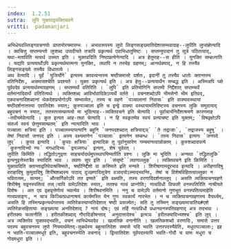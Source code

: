 ```yaml
---
index:  1.2.51
sutra:  लुपि युक्तवद्व्यक्तिचवने
vritti:  padamanjari
---
```


	अभिधेयवल्लिङ्गवचनयोः प्राप्तयोरयमारम्भः । अभावरूपस्य लुपो लिङ्गसङ्ख्यातिदेशासम्भवादाह--लुपीति लुप्संज्ञेत्यादि । क्वचित्तु सप्तम्यन्तो लुप्शब्द उपादीयते तत्रापि प्रकृत्यर्थ एवाभिधातुमिष्टः । सप्तम्युपादानं तु सूत्रे पठितत्वाद्, यथा-मताविति मत्वर्थ उच्यत इति । युक्तवदिति निष्ठाप्रत्येनेत्यादि । अत्र हेतुमाह--स हीति । युनक्ति सम्बध्नाति । यद्यपि प्रत्ययार्थोऽपि प्रकृत्यर्थमात्मना युनक्ति, तथापि न तस्येह ग्रहणम्; आनर्थक्याद्, न हि तस्यैव लिङ्गसङ्ख्ये तस्यैव विधातव्ये ।
	अथ वेत्यादि । पूर्वं `युजिर्योगे` इत्यस्य क्तवत्वन्तस्य षष्ठीसमासो दर्शतः, इदानीं तु तस्यैव धातोः क्तान्तस्य वतिनिर्देशः, असमासश्चेति प्रदश्यते । युक्तः प्रकृत्यर्थ इति । अत्र हेतुः--प्रत्ययार्थेन सम्बद्ध इति । अस्मिन्नपि पक्षे पूर्ववदेव प्रत्ययार्थस्याग्रहणम् । सप्तम्यर्थे वतिरिति । `लुपि` इति प्रतियोगिनि सप्तमी निर्द्देशात् सप्तम्यर्थे वर्तमानादिवार्थे वतिरित्यर्थः । व्यक्तिशब्द आविर्भावादिकेऽप्यर्थे वर्तते । वचनशब्दोऽपि भीमसेनो भीम इतिवद्, एकवचनादिशब्दानां थेकदेशप्रयोगोऽपि सम्भाव्येत, तस्य च ग्रहणे `पञ्चालानां निवासः` इति वाक्यावस्थायां षष्ठीदर्शनात्तस्या एवातिदेशः स्यात्; कुरुपञ्चाला इति च द्वन्द्वे वाक्या वस्थायामतिदिष्टस्य वचनस्य लुकि समुदायाद् बहुवचनं न स्यात्, ततस्तत्सम्प्रत्ययो मा भूदित्याह--व्यक्तिवचने इति चेत्यादि । पूर्वाचार्यनिर्देशाश्रयणे कारणमाह -तदीयमेवेत्यादि । कुत इत्यत आह-तथा चेत्यादि । न हि स्वकृतमेव स्वयं प्रत्याचष्ट इति युक्तम्; `विषवृक्षोऽपि संवर्ध्य स्वयं छेत्तुमसाम्प्रतम्` इति न्यायादिति भावः ।
	पञ्चालाः क्षत्रिया इति । पञ्चालस्यापत्यानि बहूनि `जनपदशब्दात् क्षत्रियाद्ञ्` `ते तद्राजाः`, `तद्राजस्य बहुषु` । तेषां निवासो जनपद इति । अस्य वक्ष्यमाणेन `पञ्चालाः` इत्यनेन सम्बन्धः । `तस्य निवास` इत्यणः `जनपदे लुप्` । कुरव इत्यादि । `कुरवः क्षत्रियाः` इत्यादिकं तु पूर्वानुसारेण गम्यमानत्वान्नोक्तम् । कुरुशब्दादपत्ये `कुरुनादिभ्यो ण्यः` मगधादिभ्यः `द्वयञ्मगध` इत्यण्, शेषं पूर्ववत् ।
	लुपीति किमिति । तद्धितोऽनुवृत्तः साहचर्यादर्थमुपस्थापयिष्यतीति प्रश्नः । लुकि मा भूदिति । अन्यथा `तद्धितलुकि` इत्यनुवृत्तेस्तत्रैव स्यादिति भावः । लवणः सूप इति । `संसृष्टे``लवणाल्लुक्` । व्यक्तिवचने इति किमिति । युक्तवदिति क्तान्ताद्वतिरेवाश्रयिष्यते, षष्ठीनिर्द्देशो वा करिष्यते इति मन्यते । शिरीषाणामदूरभाव इत्यादि । अरीहणादिषु वराहादिषु कुमुदादिषु शिरीषशब्दस्य पाठाद् वुञ्छणादिसूत्रेण वञादयोऽस्माद्भवन्ति, तेषां च विशेषविहितत्वाल्लुका न भवितव्यम्, सत्यम्; `औत्सर्गिकोऽपि तत इष्यते` इति वक्ष्यति, तस्य वरणादिदर्शनाल्लुप् । असति व्यक्तिवचनग्रहणे शिरीषेषु यद्वनस्पतित्वं तस्।यापि ग्रामेऽतिदेशः स्यात्, ततश्च णत्वं प्राप्नोति; णत्वविधौ विफली वनस्पतिरिति नाश्रीयते विशेषः । अत एव वृक्षवृत्तेर्णत्वं भवत्येव । शिरीषवनमिति । ननु च ग्रामेऽपि वर्तमानो गुणभूतं वनस्पतित्वमाहेति णत्वप्रसङ्गः, न चात्र किञ्चित्प्रधानाश्रयं कार्यमस्ति येन गुणः स्वकार्यं नारभेत । न च व्यक्तिवचनग्रहणस्य वैयर्थ्यम्, असति हि तस्मिन्प्रकृत्यर्थगतस्य व्यतिरेकस्याप्यतिदेशात् षष्ठी प्रसज्येत; सति तु तस्मिन् सङ्ख्यामात्रातिद#एशे व्यतिरेकसहितायाः सङ्ख्याया अनतिदेशाद् ? नायं दोषः; एवं तर्हि णत्वविधौ प्रधानवनस्पतिग्रहणाद् अत्र तदभावः ।
	हरीतक्यः फलानीति । हरीतकीशब्दाद् गौरादिङीषन्ताद् `अनुदात्तादेश्च` इत्यञः `हरीतक्यादिभ्यश्श्च` इति लुप् । अत्र व्यक्तिरेव युक्तवद्भवति, वचनं त्वभिधेयवदेव । खलतिकं वनानीति । खलतिकशब्दो वरणादिः, समासे उत्तर पदस्य बहुवचनस्य लुपो नियमार्थमेतद्-लुबर्थस्य बहुत्वातिदेशः समासे यदि भवति उत्तरपदस्यैवेति, मधुरापञ्चालाः; इह न भवति-पञ्चालमधुरे इति, बहुवचनस्येति वचनाद् । द्वित्वातिदेशः पूर्वपदस्यापि भवति-गोदौ च ग्रामः मधुरा च गोदमधुरा इति ।।

